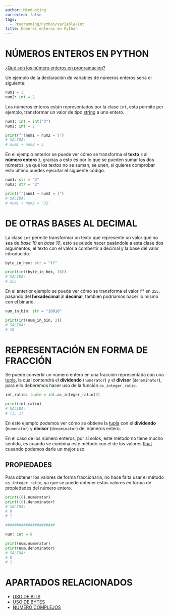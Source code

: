 ```yaml
---
author: Mindusting
corrected: false
tags:
  - Programming/Python/Variable/Int
title: Números enteros en Python
---
```


# NÚMEROS ENTEROS EN PYTHON

[¿Qué son los número enteros en programación?](../../pc/pc_variable.md#ENTEROS)

Un ejemplo de la declaración de variables de números enteros sería el siguiente:

```python
num1 = 3
num2: int = 2
```

Los números enteros están representados por la clase `int`, esta permite por ejemplo, transformar un valor de tipo [string](py_str.md) a uno entero.

```python
num1: int = int("3")
num2: int = 2

print(f"{num1 + num2 = }")
# SALIDA:
# num1 + num2 = 5
```

En el ejemplo anterior se puede ver cómo se transforma el **texto** `3` al **número entero** `3`, gracias a esto es por lo que se pueden sumar los dos números, ya qué los textos no se suman, se unen, si quieres comprobar esto último puedes ejecutar el siguiente código.

```python
num1: str = "3"
num2: str = "2"

print(f"{num1 + num2 = }")
# SALIDA:
# num1 + num2 = '32'
```

# DE OTRAS BASES AL DECIMAL

La clase `int` permite transformar un texto que represente un valor que no sea de *base 10* en *base 10*, esto se puede hacer pasándole a esta clase dos argumentos, el texto con el valor a combertir a decimal y la base del valor introducido.

```python
byte_in_hex: str = "ff"

print(int(byte_in_hex, 16))
# SALIDA:
# 255
```

En el anterior ejemplo se puede ver cómo se transforma el valor `ff` en `255`, pasando del **hexadecimal** al **decimal**, también podríamos hacer lo mismo con el binario.

```python
num_in_bin: str = "10010"

print(int(num_in_bin, 2))
# SALIDA:
# 18
```

# REPRESENTACIÓN EN FORMA DE FRACCIÓN

Se puede convertir un número entero en una fracción representada con una [tupla](../py_tuple.md), la cual contendrá el **dividendo** (`numerator`) y el **divisor** (`denominator`), para ello deberemos hacer uso de la función `as_integer_ratio`.

```python
int_ratio: tuple = int.as_integer_ratio(3)

print(int_ratio)
# SALIDA:
# (3, 1)
```

En este ejemplo podemos ver cómo se obtiene la [tupla](../py_tuple.md) con el **dividendo** (`numerator`) y **divisor** (`denominator`) del números entero.

En el caso de los número enteros, por sí solos, este método no tiene mucho sentido, es cuando se combina este método con el de los valores [float](py_float.md) cueando podemos darle un mejor uso.

## PROPIEDADES

Para obtener los valores de forma fraccionaria, no hace falta usar el método `as_integer_ratio`, ya que se puede obtener estos valores en forma de propiedades del número entero.

```python
print((8).numerator)
print((8).denominator)
# SALIDA:
# 8
# 1

######################

num: int = 8

print(num.numerator)
print(num.denominator)
# SALIDA:
# 8
# 1
```

# APARTADOS RELACIONADOS

- [USO DE BITS](Int/Int_Bit.md)
- [USO DE BYTES](Int/Int_Bytes.md)
- [NÚMERO COMPLEJOS](py_complex.md)
